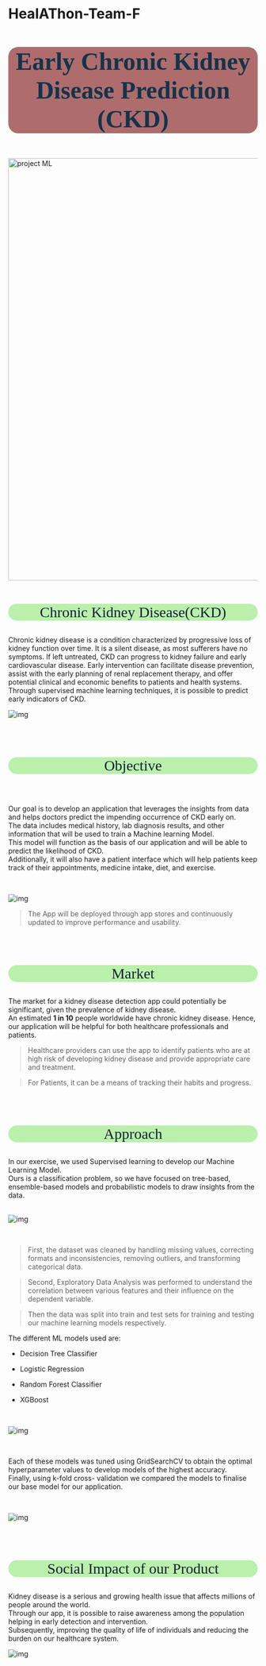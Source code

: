 # HealAThon-Team-F

<p style = "font-size : 50px;
text-align : center;
background-color : #AE6C6C;
color : #12344c ;
font-family : 'Georgia';
border-radius: 20px 20px;">
<strong>
Early Chronic Kidney Disease Prediction <br>
(CKD)
</strong>
</p>

<img width="851" alt="project ML" src="https://user-images.githubusercontent.com/66158938/223807535-f1ec58ac-38a0-4508-9991-5d1ecfe34bc6.png">


<br>
<br>


<p style = "font-size : 30px;
text-align : center; 
background-color : #AE9C;
color : #123 ;
font-family : 'Georgia';
border-radius: 20px 20px;">
Chronic Kidney Disease(CKD)
</p>

Chronic kidney disease is a condition characterized by progressive loss of kidney function over time. It is a silent disease, as most sufferers have no symptoms. If left untreated, CKD can progress to kidney failure and early cardiovascular disease. Early intervention can facilitate disease prevention, assist with the early planning of renal replacement therapy, and offer potential clinical and economic benefits to patients and health systems. Through supervised machine learning techniques, it is possible to predict early indicators of CKD.

![img](./imgs/CKD_1.png)

<br>
<br>

<p style = "font-size : 30px;
text-align : center; 
background-color : #AE9C;
color : #123 ;
font-family : 'Georgia';
border-radius: 20px 20px;">
Objective
</p>

<br>

Our goal is to develop an application that leverages the insights from data and helps doctors predict the impending occurrence of CKD early on.<br>
The data includes medical history, lab diagnosis results, and other information that will be used to train a Machine learning Model.<br>
This model will function as the basis of our application and will be able to predict the likelihood of CKD. <br>
Additionally, it will also have a patient interface which will help patients keep track of their appointments, medicine intake, diet, and exercise. <br>

<br>

![img](./imgs/CKD_2.png)

> The App will be deployed through app stores and continuously updated to improve performance and usability.

<br>
<br>

<p style = "font-size : 30px;
text-align : center; 
background-color : #AE9C;
color : #123 ;
font-family : 'Georgia';
border-radius: 20px 20px;">
Market
</p>

The market for a kidney disease detection app could potentially be significant, given the prevalence of kidney disease. <br>
An estimated **1 in 10** people worldwide have chronic kidney disease. Hence, our application will be helpful for both healthcare professionals and patients. <br>

> Healthcare providers can use the app to identify patients who are at high risk of developing kidney disease and provide appropriate care and treatment. <br>

> For Patients, it can be a means of tracking their habits and progress.

<br>
<br>

<p style = "font-size : 30px;
text-align : center; 
background-color : #AE9C;
color : #123 ;
font-family : 'Georgia';
border-radius: 20px 20px;">
Approach
</p>

In our exercise, we used Supervised learning to develop our Machine Learning Model. <br>
Ours is a classification problem, so we have focused on tree-based, ensemble-based models and probabilistic models to draw insights from the data.
<br>
<br>

![img](./imgs/Heat_Map.png)

<br>

> First, the dataset was cleaned by handling missing values, correcting formats and inconsistencies, removing outliers, and transforming categorical data.

> Second, Exploratory Data Analysis was performed to understand the correlation between various features and their influence on the dependent variable.

> Then the data was split into train and test sets for training and testing our machine learning models respectively.

The different ML models used are:

- Decision Tree Classifier

- Logistic Regression

- Random Forest Classifier

- XGBoost

<br>

![img](./imgs/FI.png)

<br>

Each of these models was tuned using GridSearchCV to obtain the optimal hyperparameter values to develop models of the highest accuracy. <br>
Finally, using k-fold cross- validation we compared the models to finalise our base model for our application.

<br>

![img](./imgs/RF.png)


<br>
<br>

<p style = "font-size : 30px;
text-align : center; 
background-color : #AE9C;
color : #123 ;
font-family : 'Georgia';
border-radius: 20px 20px;">
Social Impact of our Product
</p>

Kidney disease is a serious and growing health issue that affects millions of people around the world. <br>
Through our app, it is possible to raise awareness among the population helping in early detection and intervention.<br>
Subsequently, improving the quality of life of individuals and reducing the burden on our healthcare system.

![img](./imgs/CKD-3.png)